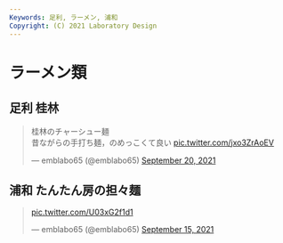 ```yaml
---
Keywords: 足利, ラーメン, 浦和 
Copyright: (C) 2021 Laboratory Design
---
```


# ラーメン類

## 足利 桂林

<blockquote class="twitter-tweet"><p lang="ja" dir="ltr">桂林のチャーシュー麺<br>昔ながらの手打ち麺，のめっこくて良い <a href="https://t.co/jxo3ZrAoEV">pic.twitter.com/jxo3ZrAoEV</a></p>&mdash; emblabo65 (@emblabo65) <a href="https://twitter.com/emblabo65/status/1439821078914736129?ref_src=twsrc%5Etfw">September 20, 2021</a></blockquote> <script async src="https://platform.twitter.com/widgets.js" charset="utf-8"></script>

## 浦和 たんたん房の担々麺

<blockquote class="twitter-tweet"><p lang="und" dir="ltr"><a href="https://t.co/U03xG2f1d1">pic.twitter.com/U03xG2f1d1</a></p>&mdash; emblabo65 (@emblabo65) <a href="https://twitter.com/emblabo65/status/1438165561670717446?ref_src=twsrc%5Etfw">September 15, 2021</a></blockquote> <script async src="https://platform.twitter.com/widgets.js" charset="utf-8"></script>
